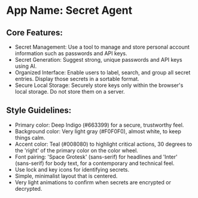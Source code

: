 # **App Name**: Secret Agent

## Core Features:

- Secret Management: Use a tool to manage and store personal account information such as passwords and API keys.
- Secret Generation: Suggest strong, unique passwords and API keys using AI.
- Organized Interface: Enable users to label, search, and group all secret entries. Display those secrets in a sortable format.
- Secure Local Storage: Securely store keys only within the browser's local storage. Do not store them on a server.

## Style Guidelines:

- Primary color: Deep Indigo (#663399) for a secure, trustworthy feel.
- Background color: Very light gray (#F0F0F0), almost white, to keep things calm.
- Accent color: Teal (#008080) to highlight critical actions, 30 degrees to the 'right' of the primary color on the color wheel.
- Font pairing: 'Space Grotesk' (sans-serif) for headlines and 'Inter' (sans-serif) for body text, for a contemporary and technical feel.
- Use lock and key icons for identifying secrets.
- Simple, minimalist layout that is centered.
- Very light animations to confirm when secrets are encrypted or decrypted.